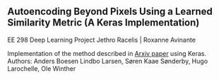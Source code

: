 ## Autoencoding Beyond Pixels Using a Learned Similarity Metric (A Keras Implementation)
EE 298 Deep Learning Project
Jethro Racelis | Roxanne Avinante

Implementation of the method described in [Arxiv paper](https://arxiv.org/abs/1512.09300) using Keras.
Authors: Anders Boesen Lindbo Larsen, Søren Kaae Sønderby, Hugo Larochelle, Ole Winther

